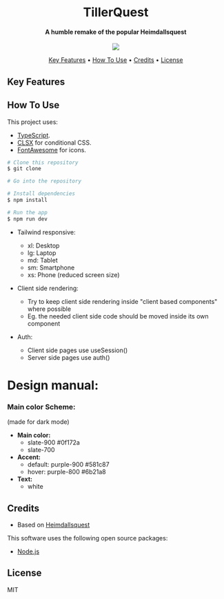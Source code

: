 <h1 align="center">
  <br>
  <!-- LOGO IMAGE -->
  <br>
  TillerQuest
  <br>
</h1>

<h4 align="center">A humble remake of the popular Heimdallsquest</h4>

<p align="center">
  <img src="https://img.shields.io/badge/Made_By-JonPH-blue" />
 
</p>

<p align="center">
  <a href="#key-features">Key Features</a> •
  <a href="#how-to-use">How To Use</a> •
  <a href="#credits">Credits</a> •
  <a href="#license">License</a>
</p>

<!-- SCREENSHOT -->

## Key Features

<!-- FEATURES -->

## How To Use

This project uses:

- [TypeScript](https://www.typescriptlang.org/docs/handbook/typescript-in-5-minutes.html).
- [CLSX](https://www.npmjs.com/package/clsx) for conditional CSS.
- [FontAwesome](https://fontawesome.com) for icons.

```bash
# Clone this repository
$ git clone

# Go into the repository

# Install dependencies
$ npm install

# Run the app
$ npm run dev
```

- Tailwind responsive:

  - xl: Desktop
  - lg: Laptop
  - md: Tablet
  - sm: Smartphone
  - xs: Phone (reduced screen size)

- Client side rendering:

  - Try to keep client side rendering inside "client based components" where possible
  - Eg. the needed client side code should be moved inside its own component

- Auth:
  - Client side pages use useSession()
  - Server side pages use auth()

# Design manual:

### Main color Scheme:

(made for dark mode)

- **Main color:**
  - slate-900 #0f172a
  - slate-700
- **Accent:**
  - default: purple-900 #581c87
  - hover: purple-800 #6b21a8
- **Text:**
  - white

<!--

To clone and run this application, you'll need [Git](https://git-scm.com) and [Node.js](https://nodejs.org/en/download/) (which comes with [npm](http://npmjs.com)) installed on your computer. From your command line:

```bash
# Clone this repository
$ git clone

# Go into the repository

# Install dependencies
$ npm install

# Run the app
$ npm start
```

-->

## Credits

- Based on [Heimdallsquest](https://heimdallsquest.biz/)

This software uses the following open source packages:

- [Node.js](https://nodejs.org/)

## License

MIT
